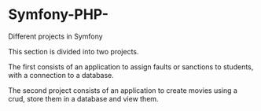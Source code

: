 # Symfony-PHP-
Different projects in Symfony

This section is divided into two projects.

The first consists of an application to assign faults or sanctions to students, with a connection to a database.

The second project consists of an application to create movies using a crud, store them in a database and view them.
